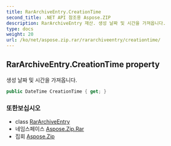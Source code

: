 ```yaml
---
title: RarArchiveEntry.CreationTime
second_title: .NET API 참조용 Aspose.ZIP
description: RarArchiveEntry 재산. 생성 날짜 및 시간을 가져옵니다.
type: docs
weight: 20
url: /ko/net/aspose.zip.rar/rararchiveentry/creationtime/
---
```

## RarArchiveEntry.CreationTime property

생성 날짜 및 시간을 가져옵니다.

```csharp
public DateTime CreationTime { get; }
```

### 또한보십시오

* class [RarArchiveEntry](../)
* 네임스페이스 [Aspose.Zip.Rar](../../rararchiveentry/)
* 집회 [Aspose.Zip](../../../)



